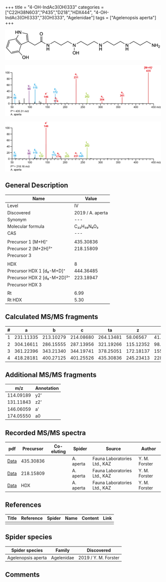 +++
title = "4-OH-IndAc3(OH)333"
categories = ["C22H38N6O3","P435","D218","HDX444",
"4-OH-IndAc3(OH)333","3(OH)333",
"Agelenidae"]
tags = ["Agelenopsis aperta"]
+++

![](/img/4-OH-IndAc3(OH)333.png)

![](/img_MSMS/435_4-OH-IndAc3(OH)333_Aa.png?classes=border)

![](/img_MSMS/435_4-OH-IndAc3(OH)333_Aa_2.png?classes=border)

## General Description

| Name                        | Value            |
|-----------------------------|------------------|
| Level                       | IV               |
| Discovered               | 2019 / A. aperta |
| Synonym         | ---              |
| Molecular formula           | C₂₂H₃₈N₆O₃       |
| CAS                         | ---              |
|                             |                  |
| Precursor 1 [M+H]⁺          | 435.30836        |
| Precursor 2 [M+2H]²⁺        | 218.15809        |
| Precursor 3                 |                  |
|                             |                  |
| HDX                         | 8                |
| Precursor HDX 1 [d₈-M+D]⁺   | 444.36485        |
| Precursor HDX 2 [d₈-M+2D]²⁺ | 223.18947        |
| Precursor HDX 3             |                  |
|                             |                  |
| Rt                          | 6.99             |
| Rt HDX                      | 5.30             |

## Calculated MS/MS fragments

| # | a         | b         | c         | ta        | z         | y         | tz        |
|---|-----------|-----------|-----------|-----------|-----------|-----------|-----------|
| 1 | 231.11335 | 213.10279 | 214.08680 | 264.13481 | 58.06567  | 41.03912  | 75.09222  |
| 2 | 304.16611 | 286.15555 | 287.13956 | 321.19266 | 115.12352 | 98.09697  | 132.15007 |
| 3 | 361.22396 | 343.21340 | 344.19741 | 378.25051 | 172.18137 | 155.15482 | 205.20283 |
| 4 | 418.28181 | 400.27125 | 401.25526 | 435.30836 | 245.23413 | 228.20758 | 262.26068 |

## Additional MS/MS fragments

| m/z       | Annotation |
|-----------|------------|
| 114.09189 | y2'        |
| 131.11843 | z2'        |
| 146.06059 | a'         |
| 174.05550 | a0         |

## Recorded MS/MS spectra

| pdf                                                     | Precursor | Co-eluting | Spider    | Source                       | Author        |
|---------------------------------------------------------|-----------|------------|-----------|------------------------------|---------------|
| [Data](/pdf/A-aperta/435_4-OH-IndAc3(OH)333_Aa.pdf)     | 435.30836 |            | A. aperta | Fauna Laboratories Ltd., KAZ | Y. M. Forster |
| [Data](/pdf/A-aperta/435_4-OH-IndAc3(OH)333_Aa_2.pdf)   | 218.15809 |            | A. aperta | Fauna Laboratories Ltd., KAZ | Y. M. Forster |
| [Data](/pdf/A-aperta/435_4-OH-IndAc3(OH)333_Aa_HDX.pdf) | HDX       |            | A. aperta | Fauna Laboratories Ltd., KAZ | Y. M. Forster |

## References

| Title     | Reference   | Spider    | Name   | Content  | Link |
|-----------|-------------|-----------|--------|----------|-----|
|           |             |           |        |          |     |

## Spider species

| Spider species     | Family     | Discovered           |
|--------------------|------------|----------------------|
| Agelenopsis aperta | Agelenidae | 2019 / Y. M. Forster |

## Comments
